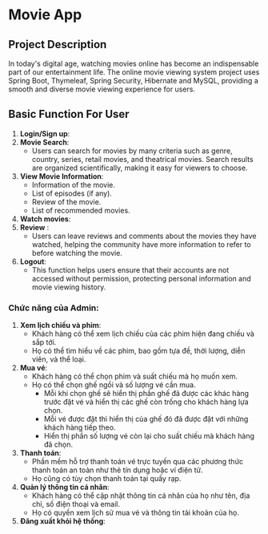 # Movie App

##  Project Description
In today's digital age, watching movies online has become an indispensable part of our entertainment life. The online movie viewing system project uses Spring Boot, Thymeleaf, Spring Security, Hibernate and MySQL, providing a smooth and diverse movie viewing experience for users.
##  Basic Function For User
1. **Login/Sign up**:
2. **Movie Search**:
     - Users can search for movies by many criteria such as genre, country, series, retail movies, and theatrical movies. Search results are organized scientifically, making it easy for viewers to choose.
3. **View Movie Information**:
     - Information of the movie.
     - List of episodes (if any).
     - Review of the movie.
     - List of recommended movies.
4. **Watch movies**:
5. **Review** :
     - Users can leave reviews and comments about the movies they have watched, helping the community have more information to refer to before watching the movie.
6. **Logout**:
   - This function helps users ensure that their accounts are not accessed without permission, protecting personal information and movie viewing history.
### Chức năng của Admin:
1. **Xem lịch chiếu và phim**:
    - Khách hàng có thể xem lịch chiếu của các phim hiện đang chiếu và sắp tới.
    - Họ có thể tìm hiểu về các phim, bao gồm tựa đề, thời lượng, diễn viên, và thể loại.
2. **Mua vé**:
    - Khách hàng có thể chọn phim và suất chiếu mà họ muốn xem.
    - Họ có thể chọn ghế ngồi và số lượng vé cần mua.
      - Mỗi khi chọn ghế sẽ hiển thị phần ghế đã được các khác hàng trước đặt vé và hiển thị các ghế còn trống cho khách hàng lựa chọn.
      - Mỗi vé được đặt thì hiển thị của ghế đó đã được đặt với những khách hàng tiếp theo.
      - Hiển thị phần số lượng vé còn lại cho suất chiếu mà khách hàng đã chọn.
3. **Thanh toán**:
    - Phần mềm hỗ trợ thanh toán vé trực tuyến qua các phương thức thanh toán an toàn như thẻ tín dụng hoặc ví điện tử.
    - Họ cũng có tùy chọn thanh toán tại quầy rạp.
4. **Quản lý thông tin cá nhân**:
    - Khách hàng có thể cập nhật thông tin cá nhân của họ như tên, địa chỉ, số điện thoại và email.
    - Họ có quyền xem lịch sử mua vé và thông tin tài khoản của họ.
5. **Đăng xuất khỏi hệ thống**:

